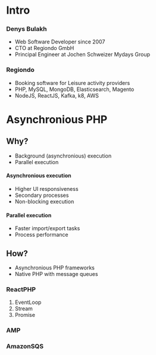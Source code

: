 # Intro 
### Denys Bulakh
- Web Software Developer since 2007
- CTO at Regiondo GmbH
- Principal Engineer at Jochen Schweizer Mydays Group
 

### Regiondo
- Booking software for Leisure activity providers
- PHP, MySQL, MongoDB, Elasticsearch, Magento
- NodeJS, ReactJS, Kafka, k8, AWS

# Asynchronious PHP

## Why?

- Background (asynchronious) execution
- Parallel execution

#### Asynchronious execution
- Higher UI responsiveness
- Secondary processes
- Non-blocking execution

#### Parallel execution
- Faster import/export tasks
- Process performance

## How?
- Asynchronious PHP frameworks
- Native PHP with message queues

### ReactPHP
1. EventLoop
2. Stream
3. Promise

### AMP

### AmazonSQS
